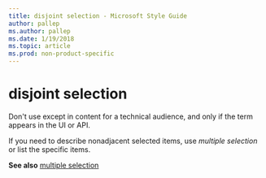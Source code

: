 ```yaml
---
title: disjoint selection - Microsoft Style Guide
author: pallep
ms.author: pallep
ms.date: 1/19/2018
ms.topic: article
ms.prod: non-product-specific
---
```


# disjoint selection

Don't use except in content for a technical audience, and only if the term appears in the UI or API. 

If you need to describe nonadjacent selected items, use *multiple selection* or list the specific items.

**See also** [multiple selection](/style-guide/a-z-word-list-term-collections/m/multiple-selection)
